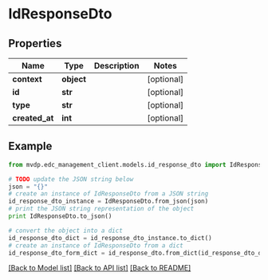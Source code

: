 # IdResponseDto


## Properties
Name | Type | Description | Notes
------------ | ------------- | ------------- | -------------
**context** | **object** |  | [optional] 
**id** | **str** |  | [optional] 
**type** | **str** |  | [optional] 
**created_at** | **int** |  | [optional] 

## Example

```python
from mvdp.edc_management_client.models.id_response_dto import IdResponseDto

# TODO update the JSON string below
json = "{}"
# create an instance of IdResponseDto from a JSON string
id_response_dto_instance = IdResponseDto.from_json(json)
# print the JSON string representation of the object
print IdResponseDto.to_json()

# convert the object into a dict
id_response_dto_dict = id_response_dto_instance.to_dict()
# create an instance of IdResponseDto from a dict
id_response_dto_form_dict = id_response_dto.from_dict(id_response_dto_dict)
```
[[Back to Model list]](../README.md#documentation-for-models) [[Back to API list]](../README.md#documentation-for-api-endpoints) [[Back to README]](../README.md)


